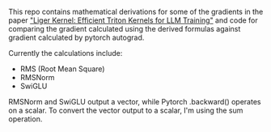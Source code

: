 This repo contains mathematical derivations for some of the gradients in the paper ["Liger Kernel: Efficient Triton Kernels for LLM Training"](https://arxiv.org/pdf/2410.10989) and code for comparing the gradient calculated using the derived formulas against gradient calculated by pytorch autograd.

Currently the calculations include:
- RMS (Root Mean Square)
- RMSNorm
- SwiGLU

RMSNorm and SwiGLU output a vector, while Pytorch .backward() operates on a scalar. To convert the vector output to a scalar, I'm using the sum operation. 